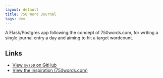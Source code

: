 ```yaml
---
layout: default
title: 750 Word Journal
tags: dev
---
```

A Flask/Postgres app following the concept of 750words.com, for writing a single journal entry a day and aiming to hit a target wordcount.

## Links

* [View `my750` on GitHub](https://github.com/caforbes/my750)
* [View the inspiration (750words.com)](https://www.750words.com)
